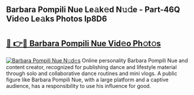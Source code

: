 ## Barbara Pompili Nue Le𝚊k𝚎d N𝚞𝚍e - Part-46Q Vid𝚎o Le𝚊ks Photos lp8D6

# <h2><a href="http://fb0k61.evod.top/?m=Barbara+Pompili+Nue">🔗 👉🔴 Barbara Pompili Nue Vid𝚎o Ph𝚘t𝚘s</a></h2>

[![Barbara Pompili Nue N𝚞d𝚎s](https://i.imgur.com/8V9OHl7.gif)](http://fb0k61.evod.top/?m=Barbara+Pompili+Nue)
Online personality Barbara Pompili Nue and content creator, recognized for publishing dance and lifestyle material through solo and collaborative dance routines and mini vlogs. A public figure like Barbara Pompili Nue, with a large platform and a captive audience, has a responsibility to use his influence for good. 
